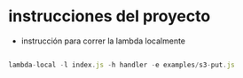 # instrucciones del proyecto

- instrucción para correr la lambda localmente
```javascript

lambda-local -l index.js -h handler -e examples/s3-put.js

```
